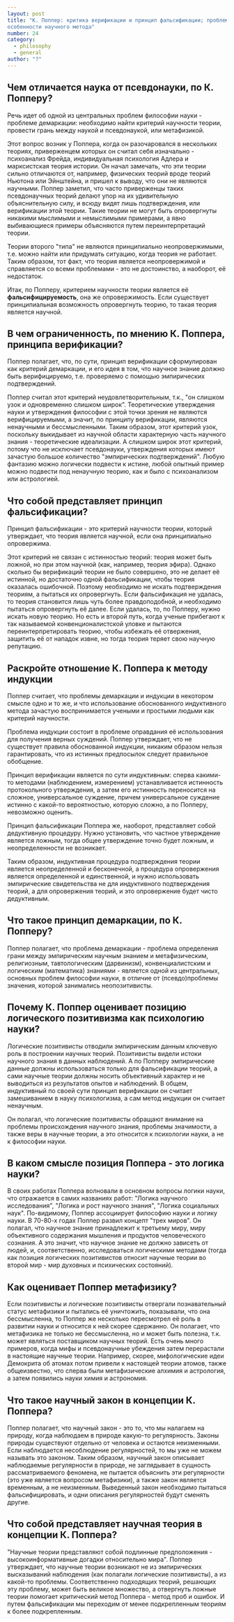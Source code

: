 ```yaml
---
layout: post
title: "К. Поппер: критика верификации и принцип фальсификации; проблема демаркации науки и псевдонауки; логика науки в противовес психологии науки; проблемы индукции и
особенности научного метода"
number: 24
category:
  - philosophy
  - general
author: "?"
---
```


## Чем отличается наука от псевдонауки, по К. Попперу?
Речь идет об одной из центральных проблем философии науки - проблеме демаркации: необходимо найти критерий научности теории, провести грань между наукой и псевдонаукой, или метафизикой.

Этот вопрос возник у Поппера, когда он разочаровался в нескольких теориях, приверженцем которых он считал себя изначально - психоанализ Фрейда, индивидуальная психология Адлера и марксистская теория истории. Он начал замечать, что эти теории сильно отличаются от, например, физических теорий вроде теорий Ньютона или Эйнштейна, и пришел к выводу, что они не являются научными. Поппер заметил, что часто приверженцы таких псевдонаучных теорий делают упор на их удивительную объяснительную силу, и всюду видят лишь подтверждения, или верификации этой теории. Такие теории не могут быть опровергнуты никакими мыслимыми и немыслимыми примерами, а явно выбивающиеся примеры объясняются путем переинтерпретаций теории.

Теории второго "типа" не являются принципиально неопровержимыми, т.е. можно найти или придумать ситуацию, когда теория не работает. Таким образом, тот факт, что теория является неопровержимой и справляется со всеми проблемами - это не достоинство, а наоборот, её недостаток.

Итак, по Попперу, критерием научности теории является её **фальсифицируемость**, она же опровержимость. Если существует принципиальная возможность опровергнуть теорию, то такая теория является научной.

## В чем ограниченность, по мнению К. Поппера, принципа верификации?
Поппер полагает, что, по сути, принцип верификации сформулирован как критерий демаркации, и его идея в том, что научное знание должно быть верифицируемо, т.е. проверяемо с помощью эмпирических подтверждений.

Поппер считал этот критерий неудовлетворительным, т.к., "он слишком узок и одновременно слишком широк". Теоретические утверждения науки и утверждения философии с этой точки зрения не являются верифицируемыми, а значит, по принципу верификации, являются ненаучными и бессмысленными. Таким образом, этот критерий узок, поскольку выкидывает из научной области характерную часть научного знания - теоретические идеализации. А слишком широк этот критерий, потому что не исключает псевдонауки, утверждения которых имеют зачастую большое количество "эмпирических подтверждений". Любую фантазию можно логически подвести к истине, любой опытный пример можно подвести под ненаучную теорию, как и было с психоанализом или астрологией.

## Что собой представляет принцип фальсификации?
Принцип фальсификации - это критерий научности теории, который утверждает, что теория является научной, если она принципиально опровержима.

Этот критерий не связан с истинностью теорий: теория может быть ложной, но при этом научной (как, например, теория эфира). Однако сколько бы верификаций теории не было совершено, это не делает её истинной, но достаточно одной фальсификации, чтобы теория оказалась ошибочной. Поэтому необходимо не искать подтверждения теориям, а пытаться их опровергнуть. Если фальсификация не удалась, то теория становится лишь чуть более правдоподобной, и необходимо пытаться опровергнуть её далее. Если удалась, то, по Попперу, нужно искать новую теорию. Но есть и второй путь, когда ученые прибегают к так называемой конвенционалистской уловке и пытаются переинтерпретировать теорию, чтобы избежать её отвержения, защитить её от нападок извне, но тогда теория теряет свою научную репутацию.

## Раскройте отношение К. Поппера к методу индукции
Поппер считает, что проблемы демаркации и индукции в некотором смысле одно и то же, и что использование обоснованного индуктивного метода зачастую воспринимается учеными и простыми людьми как критерий научности.

Проблема индукции состоит в проблеме оправдания её использования для получения верных суждений. Поппер утверждает, что не существует правила обоснованной индукции, никаким образом нельзя гарантировать, что из истинных предпосылок следует правильное обобщение.

Принцип верификации является по сути индуктивным: сперва какими-то методами (наблюдением, измерением) устанавливается истинность протокольного утверждения, а затем его истинность переносится на сложное, универсальное суждение, причем универсальное суждение истинно с какой-то вероятностью, которую сложно, а по Попперу, невозможно оценить.

Принцип фальсификации Поппера же, наоборот, представляет собой дедуктивную процедуру. Нужно установить, что частное утверждение является ложным, тогда общее утверждение точно будет ложным, и неопределенности не возникает.

Таким образом, индуктивная процедура подтверждения теории является неопределенной и бесконечной, а процедура опровержения является определенной и единственной, и нужно использовать эмпирические свидетельства не для индуктивного подтверждения теорий, а для опровержения теорий, и это опровержение будет чисто дедуктивным.

## Что такое принцип демаркации, по К. Попперу?
Поппер полагает, что проблема демаркации - проблема определения грани между эмпирическим научным знанием и метафизическим, религиозным, тавтологическим (дарвинизм), конвенциалистским и логическим (математика) знаниями - является одной из центральных, основных проблем философии науки, в отличие от (псевдо)проблемы значения, которой занимались неопозитивисты.

## Почему К. Поппер оценивает позицию логического позитивизма как психологию науки?
Логические позитивисты отводили эмпирическим данным ключевую роль в построении научных теорий. Позитивисты видели истоки научного знания в данных наблюдений. А по Попперу эмпирические данные должны использоваться только для фальсификации теорий, а сами научные теории должны носить объективный характер и не выводиться из результатов опытов и наблюдений. В общем, индуктивный по своей сути принцип верификации он считает замешиванием в науку психологизма, а сам метод индукции он считает ненаучным.

Он полагал, что логические позитивисты обращают внимание на проблемы происхождения научного знания, проблемы значимости, а также веры в научные теории, а это относится к психологии науки, а не к философии науки.

## В каком смысле позиция Поппера - это логика науки?
В своих работах Поппера волновали в основном вопросы логики науки, что отражается в самих названиях работ: "Логика научного исследования", "Логика и рост научного знания", "Логика социальных наук". По-видимому, Поппер ассоциирует философию науки и логику науки. В 70-80-х годах Поппер развил концепт "трех миров". Он полагал, что научное знание принадлежит к третьему миру, миру объективного содержания мышления и продуктов человеческого сознания. А это значит, что научное знание не должно зависеть от людей, и, соответственно, исследоваться логическими методами (тогда как позиция логических позитивистов относит научные теории во второй мир - мир духовных и психических состояний).

## Как оценивает Поппер метафизику?
Если позитивисты и логические позитивисты отвергали познавательный статус метафизики и пытались её уничтожить, показывали, что она бессмысленна, то Поппер же несколько пересмотрел её роль в развитии науки и относится к ней скорее сдержанно.
Он полагает, что метафизика не только не бессмысленна, но и может быть полезна, т.к. может являться поставщиком научных теорий. Есть очень много примеров, когда мифы и псевдонаучные убеждения затем перерастали в настоящие научные теории. Например, скорее, мифологические идеи Демокрита об атомах потом привели к настоящей теории атомов, также общеизвестно, что сперва были метафизические алхимия и астрология, а затем появились науки химия и астрономия. 

## Что такое научный закон в концепции К. Поппера?
Поппер полагает, что научный закон - это то, что мы налагаем на природу, когда наблюдаем в природе какую-то регулярность. Законы природы существуют отдельно от человека и остаются неизменными. Если наблюдается несоблюдение регулярностей, то мы уже не можем называть это законом. Таким образом, научный закон описывает наблюдаемые регулярности в природе, не заглядывает в сущность рассматриваемого феномена, не пытается объяснить эти регулярности (это уже является вопросом метафизики), а также закон является временным, а не неизменным. Выведенный закон необходимо пытаться фальсифицировать, и одни описания регулярностей будут сменять другие.

## Что собой представляет научная теория в концепции К. Поппера?
"Научные теории представляют собой подлинные предположения - высокоинформативные догадки относительно мира". Поппер утверждает, что научные теории возникают не из эмпирических высказываний наблюдения (как полагали логические позитивисты), а из какой-то проблемы. Соответственно подходящих теорий, решающих эту проблему, может быть великое множество, а отвергнуть ложные теории помогает критический метод Поппера - метод проб и ошибок. И путем фальсификации мы переходим от менее подкрепленным теориям к более подкрепленным.
